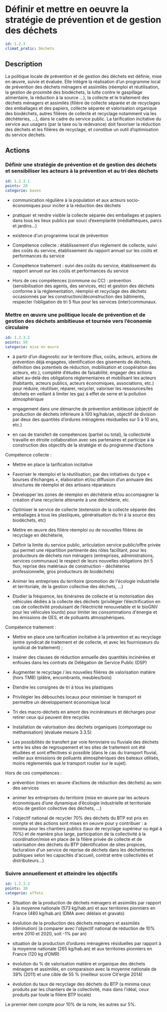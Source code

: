 # Définir et mettre en oeuvre la stratégie de prévention et de gestion des déchets
```yaml
id: 1.2.3
climat_pratic: Déchets
```
## Description
La politique locale de prévention et de gestion des déchets est définie, mise en œuvre, suivie et évaluée. Elle intègre la réalisation d’un programme local de prévention des déchets ménagers et assimilés (réemploi et réutilisation, la gestion de proximité des biodéchets, la lutte contre le gaspillage alimentaire, la réduction à la source …), la collecte et le traitement des déchets ménagers et assimilés (filière de collecte séparée et de recyclages des emballages et des papiers, collecte séparée et valorisation organique des biodéchets, autres filières de collecte et recyclage notamment via les déchèteries, …), dans le cadre du service public. La tarification incitative du service aux usagers (par la taxe ou la redevance) doit  favoriser la réduction des déchets et les filières de recyclage, et constitue un outil d’optimisation du service déchets.



## Actions
### Définir une stratégie de prévention et de gestion des déchets et sensibiliser les acteurs à la prévention et au tri des déchets
```yaml
id: 1.2.3.1
points: 20
categorie: bases
```
- communication régulière à la population et aux acteurs socio-économiques pour inciter à la réduction des déchets 

- pratiquer et rendre visible la collecte séparée des emballages et papiers dans tous les lieux publics par souci d’exemplarité (médiathèques, parcs et jardins…)

- existence d'un programme local de prévention 

- Compétence collecte : établissement d’un règlement de collecte, suivi des coûts du service, établissement du rapport annuel sur les coûts et performances du service

- Compétence traitement : suivi des coûts du service, établissement du rapport annuel sur les coûts et performances du service

- Hors de ces compétences (commune ou CC) : prévention (sensibilisation des agents, des services, etc) et gestion des déchets conforme à la réglementation, réemploi et recyclage des déchets occasionnés par les construction/déconstruction des bâtiments, respecter l’obligation de tri 5 flux pour les services (inter)communaux.






### Mettre en œuvre une politique locale de prévention et de gestion des déchets ambitieuse et tournée vers l’économie circulaire
```yaml
id: 1.2.3.2
points: 50
categorie: mise en œuvre
```
- à partir d’un diagnostic sur le territoire (flux, coûts, acteurs, actions de prévention déjà engagées, identification des gisements de déchets, définition des potentiels de réduction, mobilisation et coopération des acteurs, etc.), complété d’études de faisabilité, engager des actions allant au-delà des obligations réglementaires et mobilisant les acteurs (habitants, acteurs publics, acteurs économiques, associations, etc.) pour réduire, réutiliser, réparer, recycler, valoriser les ressources/les déchets en veillant à limiter les gaz à effet de serre et la pollution atmosphérique 

- engagement dans une démarche de prévention ambitieuse (objectif de production de déchets inférieure à 100 kg/hab/an, objectif de division par deux des quantités d’ordures ménagères résiduelles sur 5 à 10 ans, etc.)

- en cas de transfert de compétences (partiel ou total), la collectivité travaille en étroite collaboration avec ses partenaires et participe à la construction des objectifs de la stratégie et du programme d’actions



Compétence collecte :  

- Mettre en place la tarification incitative

- Favoriser le réemploi et la réutilisation, par des initiatives du type « bourses d’échanges », élaboration et/ou diffusion d’un annuaire des structures de réemploi et des artisans réparateurs

- Développer les zones de réemploi en déchèterie et/ou accompagner la création d’une recyclerie attenante à une déchèterie, etc.

- Optimiser le service de collecte (extension de la collecte séparée des emballages à tous les plastiques, généralisation du tri à la source des biodéchets, etc)

- Mettre en œuvre des filière réemploi ou de nouvelles filières de recyclage en déchèterie,

- Définir la limite du service public, articulation service public/offre privée qui permet une répartition pertinente des rôles facilitant, pour les producteurs de déchets non ménagers (entreprises, administrations, services communaux) le respect de leurs nouvelles obligations (tri 5 flux, reprise des matériaux de construction -  déchèteries professionnelle, gros producteurs de biodéchets)

- Animer les entreprises du territoire (promotion de l'écologie industrielle et territoriale, de la gestion collective des déchets, …)

- Etudier la fréquence, les itinéraires de collecte et la motorisation des véhicules dédiés à la collecte des déchets (privilégier l’électrification en cas de collectivité produisant de l’électricité renouvelable et le bioGNV pour les véhicules lourds) pour limiter les consommations d'énergie et les émissions de GES, et de polluants atmosphériques.  



Compétence traitement : 

- Mettre en place une tarification incitative à la prévention et au recyclage (entre syndicat de traitement et de collecte, et avec les fournisseurs du syndicat de traitement) ; 

- Insérer des clauses de réduction annuelle des quantités incinérées et enfouies dans les contrats de Délégation de Service Public (DSP) 

- Augmenter le recyclage / les nouvelles filières de valorisation matière (hors TMB) (plâtre, encombrants, meubles/bois)

- Etendre les consignes de tri à tous les plastiques

- Privilégier les débouchés locaux pour minimiser le transport et permettre un développement économique local

- Tri des macro-déchets en amont des incinérateurs et décharges pour retirer ceux qui peuvent être recyclés

- Installation de valorisation des déchets organiques (compostage ou méthanisation) (évaluée mesure 3.3.5)

- Les possibilités de transfert par voie ferroviaire ou fluviale des déchets entre les sites de regroupement et les sites de traitement ont été étudiées et sont effectives si possible (dans le cas du transport fluvial, veiller aux émissions de polluants atmosphériques des bateaux utilisés, moins réglementés que le transport routier sur le sujet).



Hors de ces compétences  : 

- prévention (mises en œuvre d’actions de réduction des déchets) au sein des services

- animer les entreprises du territoire (mise en œuvre par les acteurs économiques d’une dynamique d’écologie industrielle et territoriale et/ou de gestion collective des déchets, …)

- l'objectif national de recycler 70% des déchets du BTP est pris en compte et des actions sont mises en oeuvre pour y contribuer : a minima pour les chantiers publics (taux de recyclage supérieur ou égal à 70%) et de manière plus large, participation de la collectivité à la coordination/mise en place de la filière privée de collecte et de valorisation des déchets du BTP (identification de sites propices, facturation d'un service de reprise de déchets dans les déchetteries publiques selon les capacités d'accueil, contrat entre collectivités et distributeurs...)




### Suivre annuellement et atteindre les objectifs
```yaml
id: 1.2.3.3
points: 30
categorie: effets
```
- Situation de la production de déchets ménagers et assimilés par rapport à la moyenne nationale (573 kg/hab.an) et aux territoires pionniers en France (480 kg/hab.an) (DMA avec déblais et gravats) 

- évolution de la production des déchets ménagers et assimilés (diminution) (à comparer avec l'objectif national de réduction de 10% entre 2010 et 2020, soit -1% par an) 

- situation de la production d’ordures ménagères résiduelles par rapport à la moyenne nationale (265 kg/hab.an) et aux territoires pionniers en France (120 kg d’OMR)

- évolution du % de valorisation matière et organique des déchets ménagers et assimilés, en comparaison avec la moyenne nationale de 39% (2011) et une cible de 55 % (meilleur score Cit'ergie 2014) 



- évolution du taux de recyclage des déchets du BTP (a minima ceux produits par les chantiers de la collectivité, mais dans l'idéal, ceux produits par toute la filière BTP locale)



Le premier item compte pour 10% de la note, les autres sur 5%.







